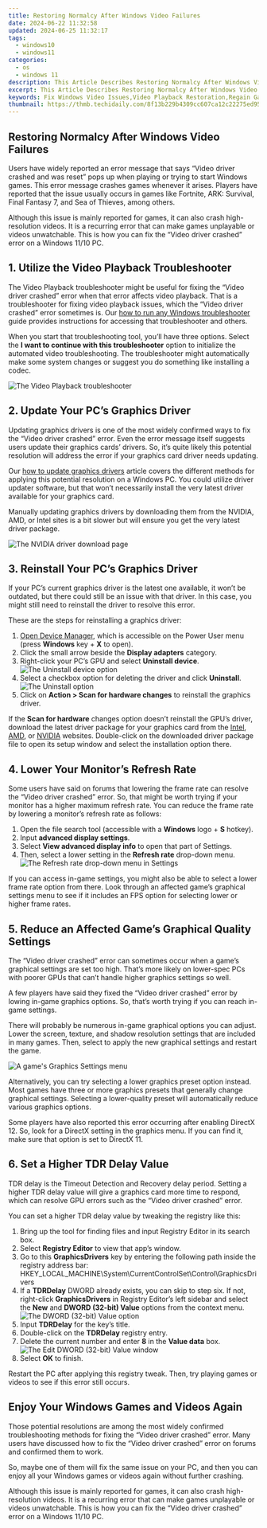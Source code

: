 ```yaml
---
title: Restoring Normalcy After Windows Video Failures
date: 2024-06-22 11:32:58
updated: 2024-06-25 11:32:17
tags:
  - windows10
  - windows11
categories:
  - os
  - windows 11
description: This Article Describes Restoring Normalcy After Windows Video Failures
excerpt: This Article Describes Restoring Normalcy After Windows Video Failures
keywords: Fix Windows Video Issues,Video Playback Restoration,Regain Gaming Control,Reclaim Screen Display,Resolve VIDEO Errors,Normalize System Videos,Correct Video Glitches
thumbnail: https://thmb.techidaily.com/8f13b229b4309cc607ca12c22275ed95f06f33bc5a9a2ad4f10fdb3f8f16d4fd.jpeg
---
```


## Restoring Normalcy After Windows Video Failures

 Users have widely reported an error message that says “Video driver crashed and was reset” pops up when playing or trying to start Windows games. This error message crashes games whenever it arises. Players have reported that the issue usually occurs in games like Fortnite, ARK: Survival, Final Fantasy 7, and Sea of Thieves, among others.

 Although this issue is mainly reported for games, it can also crash high-resolution videos. It is a recurring error that can make games unplayable or videos unwatchable. This is how you can fix the “Video driver crashed” error on a Windows 11/10 PC.

## 1\. Utilize the Video Playback Troubleshooter

 The Video Playback troubleshooter might be useful for fixing the “Video driver crashed” error when that error affects video playback. That is a troubleshooter for fixing video playback issues, which the “Video driver crashed” error sometimes is. Our [how to run any Windows troubleshooter](https://www.makeuseof.com/run-troubleshooter-windows-10-11/) guide provides instructions for accessing that troubleshooter and others.

 When you start that troubleshooting tool, you’ll have three options. Select the **I want to continue with this troubleshooter** option to initialize the automated video troubleshooting. The troubleshooter might automatically make some system changes or suggest you do something like installing a codec.

![The Video Playback troubleshooter](https://static1.makeuseofimages.com/wordpress/wp-content/uploads/2023/08/the-video-playback-troubleshooter.jpg)

## 2\. Update Your PC’s Graphics Driver

 Updating graphics drivers is one of the most widely confirmed ways to fix the “Video driver crashed” error. Even the error message itself suggests users update their graphics cards’ drivers. So, it’s quite likely this potential resolution will address the error if your graphics card driver needs updating.

 Our [how to update graphics drivers](https://www.makeuseof.com/update-graphics-drivers-in-windows-10/) article covers the different methods for applying this potential resolution on a Windows PC. You could utilize driver updater software, but that won’t necessarily install the very latest driver available for your graphics card.

 Manually updating graphics drivers by downloading them from the NVIDIA, AMD, or Intel sites is a bit slower but will ensure you get the very latest driver package.

![The NVIDIA driver download page](https://static1.makeuseofimages.com/wordpress/wp-content/uploads/2023/08/the-nvidia-driver-download-options.jpg)

## 3\. Reinstall Your PC’s Graphics Driver

 If your PC’s current graphics driver is the latest one available, it won’t be outdated, but there could still be an issue with that driver. In this case, you might still need to reinstall the driver to resolve this error.

 These are the steps for reinstalling a graphics driver:

1. [Open Device Manager](https://www.makeuseof.com/windows-open-device-manager/), which is accessible on the Power User menu (press **Windows** key + **X** to open).
2. Click the small arrow beside the **Display adapters** category.
3. Right-click your PC’s GPU and select **Uninstall device**.  
![The Uninstall device option](https://static1.makeuseofimages.com/wordpress/wp-content/uploads/2023/08/the-uninstall-device-option.jpg)
4. Select a checkbox option for deleting the driver and click **Uninstall**.  
![The Uninstall option](https://static1.makeuseofimages.com/wordpress/wp-content/uploads/2023/08/the-uninstall-option3.jpg)
5. Click on **Action > Scan for hardware changes** to reinstall the graphics driver.

 If the **Scan for hardware** changes option doesn’t reinstall the GPU’s driver, download the latest driver package for your graphics card from the [Intel](https://www.intel.com/content/www/us/en/download-center/home.html), [AMD](https://www.amd.com/en/support), or [NVIDIA](https://www.nvidia.com/download/index.aspx) websites. Double-click on the downloaded driver package file to open its setup window and select the installation option there.

## 4\. Lower Your Monitor’s Refresh Rate

 Some users have said on forums that lowering the frame rate can resolve the “Video driver crashed” error. So, that might be worth trying if your monitor has a higher maximum refresh rate. You can reduce the frame rate by lowering a monitor’s refresh rate as follows:

1. Open the file search tool (accessible with a **Windows** logo + **S** hotkey).
2. Input **advanced display settings**.
3. Select **View advanced display info** to open that part of Settings.
4. Then, select a lower setting in the **Refresh rate** drop-down menu.  
![The Refresh rate drop-down menu in Settings](https://static1.makeuseofimages.com/wordpress/wp-content/uploads/2023/08/advanced-display-settings.jpg)

 If you can access in-game settings, you might also be able to select a lower frame rate option from there. Look through an affected game’s graphical settings menu to see if it includes an FPS option for selecting lower or higher frame rates.

## 5\. Reduce an Affected Game’s Graphical Quality Settings

 The “Video driver crashed” error can sometimes occur when a game’s graphical settings are set too high. That’s more likely on lower-spec PCs with poorer GPUs that can’t handle higher graphics settings so well.

 A few players have said they fixed the “Video driver crashed” error by lowing in-game graphics options. So, that’s worth trying if you can reach in-game settings.

 There will probably be numerous in-game graphical options you can adjust. Lower the screen, texture, and shadow resolution settings that are included in many games. Then, select to apply the new graphical settings and restart the game.

![A game's Graphics Settings menu](https://static1.makeuseofimages.com/wordpress/wp-content/uploads/2023/08/graphics-settings.jpg)

 Alternatively, you can try selecting a lower graphics preset option instead. Most games have three or more graphics presets that generally change graphical settings. Selecting a lower-quality preset will automatically reduce various graphics options.

 Some players have also reported this error occurring after enabling DirectX 12\. So, look for a DirectX setting in the graphics menu. If you can find it, make sure that option is set to DirectX 11\.

## 6\. Set a Higher TDR Delay Value

 TDR delay is the Timeout Detection and Recovery delay period. Setting a higher TDR delay value will give a graphics card more time to respond, which can resolve GPU errors such as the “Video driver crashed” error.

 You can set a higher TDR delay value by tweaking the registry like this:

1. Bring up the tool for finding files and input Registry Editor in its search box.
2. Select **Registry Editor** to view that app’s window.
3. Go to this **GraphicsDrivers** key by entering the following path inside the registry address bar:  
HKEY_LOCAL_MACHINE\System\CurrentControlSet\Control\GraphicsDrivers
4. If a **TDRDelay** DWORD already exists, you can skip to step six. If not, right-click **GraphicsDrivers** in Registry Editor’s left sidebar and select the **New** and **DWORD (32-bit) Value** options from the context menu.  
![The DWORD (32-bit) Value option](https://static1.makeuseofimages.com/wordpress/wp-content/uploads/2023/08/the-dword-32-bit-value-option.jpg)
5. Input **TDRDelay** for the key’s title.
6. Double-click on the **TDRDelay** registry entry.
7. Delete the current number and enter **8** in the **Value data** box.  
![The Edit DWORD (32-bit) Value window](https://static1.makeuseofimages.com/wordpress/wp-content/uploads/2023/08/the-edit-dword-window.jpg)
8. Select **OK** to finish.

 Restart the PC after applying this registry tweak. Then, try playing games or videos to see if this error still occurs.

## Enjoy Your Windows Games and Videos Again

 Those potential resolutions are among the most widely confirmed troubleshooting methods for fixing the “Video driver crashed” error. Many users have discussed how to fix the “Video driver crashed” error on forums and confirmed them to work.

 So, maybe one of them will fix the same issue on your PC, and then you can enjoy all your Windows games or videos again without further crashing.

 Although this issue is mainly reported for games, it can also crash high-resolution videos. It is a recurring error that can make games unplayable or videos unwatchable. This is how you can fix the “Video driver crashed” error on a Windows 11/10 PC.

